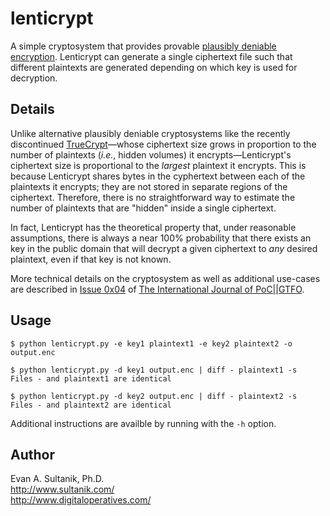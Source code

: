 lenticrypt
==========

A simple cryptosystem that provides provable [plausibly deniable encryption](http://en.wikipedia.org/wiki/Deniable_encryption).  Lenticrypt can generate a single ciphertext file such that different plaintexts are generated depending on which key is used for decryption.

## Details

Unlike alternative plausibly deniable cryptosystems like the recently discontinued [TrueCrypt](http://en.wikipedia.org/wiki/TrueCrypt)—whose ciphertext size grows in proportion to the number of plaintexts (*i.e.*, hidden volumes) it encrypts—Lenticrypt's ciphertext size is proportional to the *largest* plaintext it encrypts.  This is because Lenticrypt shares bytes in the cyphertext between each of the plaintexts it encrypts; they are not stored in separate regions of the ciphertext. Therefore, there is no straightforward way to estimate the number of plaintexts that are "hidden" inside a single ciphertext.

In fact, Lenticrypt has the theoretical property that, under reasonable assumptions, there is always a near 100% probability that there exists an key in the public domain that will decrypt a given ciphertext to *any* desired plaintext, even if that key is not known.

More technical details on the cryptosystem as well as additional use-cases are described in [Issue 0x04](http://www.sultanik.com/pocorgtfo/pocorgtfo04.pdf) of [The International Journal of PoC||GTFO](http://www.sultanik.com/pocorgtfo/).

## Usage

```shell
$ python lenticrypt.py -e key1 plaintext1 -e key2 plaintext2 -o output.enc

$ python lenticrypt.py -d key1 output.enc | diff - plaintext1 -s
Files - and plaintext1 are identical

$ python lenticrypt.py -d key2 output.enc | diff - plaintext2 -s
Files - and plaintext2 are identical
```

Additional instructions are availble by running with the `-h` option.

## Author

Evan A. Sultanik, Ph.D.<br />
http://www.sultanik.com/<br />
http://www.digitaloperatives.com/
